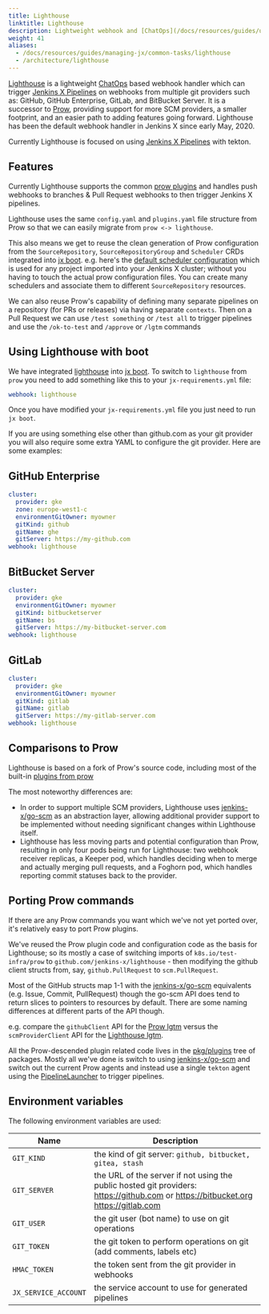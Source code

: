 ```yaml
---
title: Lighthouse
linktitle: Lighthouse
description: Lightweight webhook and [ChatOps](/docs/resources/guides/using-jx/faq/chatops/) handling for multiple Git providers
weight: 41
aliases:
  - /docs/resources/guides/managing-jx/common-tasks/lighthouse
  - /architecture/lighthouse
---
```


[Lighthouse](https://github.com/jenkins-x/lighthouse) is a lightweight [ChatOps](/docs/resources/guides/using-jx/faq/chatops/) based webhook handler which can trigger [Jenkins X Pipelines](/about/concepts/jenkins-x-pipelines/) on webhooks from multiple git providers such as: GitHub, GitHub Enterprise, GitLab, and BitBucket Server. It is a successor to [Prow](/docs/reference/components/prow/), providing support for more SCM providers, a smaller footprint, and an easier path to adding features going forward. Lighthouse has been the default webhook handler in Jenkins X since early May, 2020.

Currently Lighthouse is focused on using [Jenkins X Pipelines](/about/concepts/jenkins-x-pipelines/) with tekton.
## Features

Currently Lighthouse supports the common [prow plugins](https://github.com/jenkins-x/lighthouse/tree/master/pkg/prow/plugins) and handles push webhooks to branches & Pull Request webhooks to then trigger Jenkins X pipelines.

Lighthouse uses the same `config.yaml` and `plugins.yaml` file structure from Prow so that we can easily migrate from `prow <-> lighthouse`.

This also means we get to reuse the clean generation of Prow configuration from the `SourceRepository`, `SourceRepositoryGroup` and `Scheduler` CRDs integrated into [jx boot](/docs/reference/boot/). e.g. here's the [default scheduler configuration](https://github.com/jenkins-x/jenkins-x-boot-config/blob/master/env/templates/default-scheduler.yaml) which is used for any project imported into your Jenkins X cluster; without you having to touch the actual prow configuration files. You can create many schedulers and associate them to different `SourceRepository` resources.

We can also reuse Prow's capability of defining many separate pipelines on a repository (for PRs or releases) via having separate `contexts`. Then on a Pull Request we can use `/test something` or `/test all` to trigger pipelines and use the `/ok-to-test` and `/approve` or `/lgtm` commands


## Using Lighthouse with boot

We have integrated [lighthouse](https://github.com/jenkins-x/lighthouse) into [jx boot](/docs/reference/boot/). To switch to `lighthouse` from `prow` you need to add something like this to your `jx-requirements.yml` file:

```yaml
webhook: lighthouse
```

Once you have modified your `jx-requirements.yml` file you just need to run `jx boot`.

If you are using something else other than github.com as your git provider you will also require some extra YAML to configure the git provider. Here are some examples:

## GitHub Enterprise

```yaml
cluster:
  provider: gke
  zone: europe-west1-c
  environmentGitOwner: myowner
  gitKind: github
  gitName: ghe
  gitServer: https://my-github.com
webhook: lighthouse
```

## BitBucket Server

```yaml
cluster:
  provider: gke
  environmentGitOwner: myowner
  gitKind: bitbucketserver
  gitName: bs
  gitServer: https://my-bitbucket-server.com
webhook: lighthouse
```

## GitLab

```yaml
cluster:
  provider: gke
  environmentGitOwner: myowner
  gitKind: gitlab
  gitName: gitlab
  gitServer: https://my-gitlab-server.com
webhook: lighthouse
```

## Comparisons to Prow

Lighthouse is based on a fork of Prow's source code, including most of the built-in [plugins from prow](https://github.com/jenkins-x/lighthouse/tree/master/pkg/plugins)

The most noteworthy differences are:

* In order to support multiple SCM providers, Lighthouse uses [jenkins-x/go-scm](https://github.com/jenkins-x/go-scm) as an abstraction layer, allowing additional provider support to be implemented without needing significant changes within Lighthouse itself.
* Lighthouse has less moving parts and potential configuration than Prow, resulting in only four pods being run for Lighthouse: two webhook receiver replicas, a Keeper pod, which handles deciding when to merge and actually merging pull requests, and a Foghorn pod, which handles reporting commit statuses back to the provider.

## Porting Prow commands

If there are any Prow commands you want which we've not yet ported over, it's relatively easy to port Prow plugins.

We've reused the Prow plugin code and configuration code as the basis for Lighthouse; so its mostly a case of switching imports of `k8s.io/test-infra/prow` to `github.com/jenkins-x/lighthouse` - then modifying the github client structs from, say, `github.PullRequest` to `scm.PullRequest`.

Most of the GitHub structs map 1-1 with the [jenkins-x/go-scm](https://github.com/jenkins-x/go-scm) equivalents (e.g. Issue, Commit, PullRequest) though the go-scm API does tend to return slices to pointers to resources by default. There are some naming differences at different parts of the API though.

e.g. compare the `githubClient` API for the [Prow lgtm](https://github.com/kubernetes/test-infra/blob/344024d30165cda6f4691cc178f25b16f1a1f5af/prow/plugins/lgtm/lgtm.go#L134-L150) versus the `scmProviderClient` API for the [Lighthouse lgtm](https://github.com/jenkins-x/lighthouse/blob/b2090082db828fb2d4c11095c5e59bf4a828c8de/pkg/plugins/lgtm/lgtm.go#L135-L151).

All the Prow-descended plugin related code lives in the [pkg/plugins](https://github.com/jenkins-x/lighthouse/tree/master/pkg/plugins) tree of packages. Mostly all we've done is switch to using [jenkins-x/go-scm](https://github.com/jenkins-x/go-scm) and switch out the current Prow agents and instead use a single `tekton` agent using the [PipelineLauncher](https://github.com/jenkins-x/lighthouse/blob/master/pkg/launcher/interface.go#L12) to trigger pipelines.


## Environment variables

The following environment variables are used:

| Name  |  Description |
| ------------- | ------------- |
| `GIT_KIND` | the kind of git server: `github, bitbucket, gitea, stash` |
| `GIT_SERVER` | the URL of the server if not using the public hosted git providers: https://github.com or https://bitbucket.org https://gitlab.com |
| `GIT_USER` | the git user (bot name) to use on git operations |
| `GIT_TOKEN` | the git token to perform operations on git (add comments, labels etc) |
| `HMAC_TOKEN` | the token sent from the git provider in webhooks |
| `JX_SERVICE_ACCOUNT` | the service account to use for generated pipelines |
